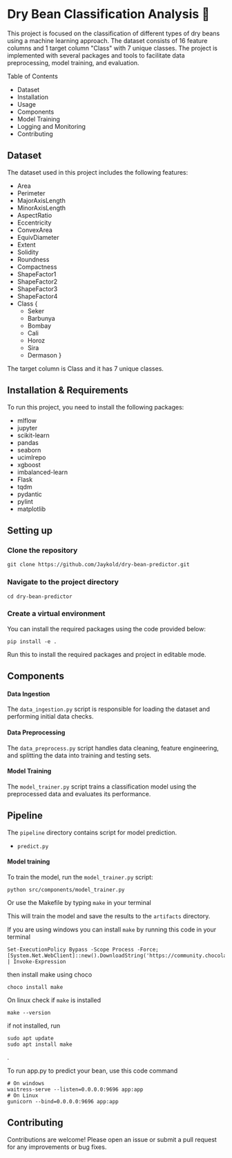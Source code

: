 # Dry Bean Classification Analysis 🚀

This project is focused on the classification of different types of dry beans using a machine learning approach. The dataset consists of 16 feature columns and 1 target column "Class" with 7 unique classes. The project is implemented with several packages and tools to facilitate data preprocessing, model training, and evaluation.

Table of Contents
* Dataset
* Installation
* Usage
* Components
* Model Training
* Logging and Monitoring
* Contributing

## Dataset
The dataset used in this project includes the following features:
* Area
* Perimeter
* MajorAxisLength
* MinorAxisLength
* AspectRatio
* Eccentricity
* ConvexArea
* EquivDiameter
* Extent
* Solidity
* Roundness
* Compactness
* ShapeFactor1
* ShapeFactor2
* ShapeFactor3
* ShapeFactor4
* Class {
    * Seker
    * Barbunya
    * Bombay
    * Cali
    * Horoz
    * Sira
    * Dermason
}

The target column is Class and it has 7 unique classes.

## Installation & Requirements
To run this project, you need to install the following packages:
* mlflow
* jupyter
* scikit-learn
* pandas
* seaborn
* ucimlrepo
* xgboost
* imbalanced-learn
* Flask
* tqdm
* pydantic
* pylint
* matplotlib

## Setting up

### Clone the repository

```
git clone https://github.com/Jaykold/dry-bean-predictor.git
```

### Navigate to the project directory

```
cd dry-bean-predictor
```

### Create a virtual environment
You can install the required packages using the code provided below:

```
pip install -e .
```
Run this to install the required packages and project in editable mode.


## Components

#### Data Ingestion
The `data_ingestion.py` script is responsible for loading the dataset and performing initial data checks.

#### Data Preprocessing
The `data_preprocess.py` script handles data cleaning, feature engineering, and splitting the data into training and testing sets.

#### Model Training
The `model_trainer.py` script trains a classification model using the preprocessed data and evaluates its performance.

## Pipeline
The `pipeline` directory contains script for model prediction.
* `predict.py`

#### Model training
To train the model, run the `model_trainer.py` script:

```
python src/components/model_trainer.py
```

Or use the Makefile by typing ```make``` in your terminal

This will train the model and save the results to the `artifacts` directory.

If you are using windows you can install ```make``` by running this code in your terminal

```
Set-ExecutionPolicy Bypass -Scope Process -Force; [System.Net.WebClient]::new().DownloadString('https://community.chocolatey.org/install.ps1') | Invoke-Expression
```

then install make using choco

```
choco install make
```
On linux check if ```make``` is installed

```
make --version
```

if not installed, run

```
sudo apt update
sudo apt install make
```
.

To run app.py to predict your bean, use this code command

```
# On windows
waitress-serve --listen=0.0.0.0:9696 app:app
# On Linux
gunicorn --bind=0.0.0.0:9696 app:app
```

## Contributing
Contributions are welcome! Please open an issue or submit a pull request for any improvements or bug fixes.
